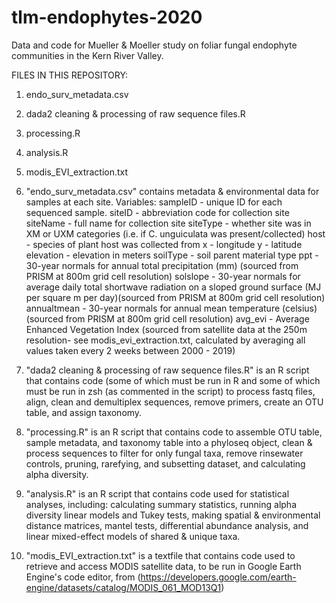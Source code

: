 # tlm-endophytes-2020
Data and code for Mueller & Moeller study on foliar fungal endophyte communities in the Kern River Valley.


FILES IN THIS REPOSITORY:

1. endo_surv_metadata.csv
2. dada2 cleaning & processing of raw sequence files.R
3. processing.R
4. analysis.R
5. modis_EVI_extraction.txt


1. "endo_surv_metadata.csv" contains metadata & environmental data for samples at each site.
Variables:
  sampleID - unique ID for each sequenced sample. 
  siteID - abbreviation code for collection site
  siteName - full name for collection site
  siteType - whether site was in XM or UXM categories (i.e. if C. unguiculata was present/collected)
  host - species of plant host was collected from
  x - longitude
  y - latitude
  elevation - elevation in meters
  soilType - soil parent material type
  ppt - 30-year normals for annual total precipitation (mm) (sourced from PRISM at 800m grid cell resolution)
  solslope - 30-year normals for average daily total shortwave radiation on a sloped ground surface (MJ per square m per day)(sourced from PRISM at 800m grid cell resolution)
  annualtmean - 30-year normals for annual mean temperature (celsius) (sourced from PRISM at 800m grid cell resolution)
  avg_evi - Average Enhanced Vegetation Index (sourced from satellite data at the 250m resolution- see modis_evi_extraction.txt, calculated by averaging all values taken every 2 weeks between 2000 - 2019)


2. "dada2 cleaning & processing of raw sequence files.R" is an R script that contains code (some of which must be run in R and some of which must be run in zsh (as commented in the script)  to process  fastq files, align, clean and demultiplex sequences, remove primers, create an OTU table, and assign taxonomy.
   
3. "processing.R" is an R script that contains code to assemble OTU table, sample metadata, and taxonomy table into a phyloseq object, clean & process sequences to filter for only fungal taxa, remove rinsewater controls, pruning, rarefying, and subsetting dataset, and calculating alpha diversity.
   
4. "analysis.R" is an R script that contains code used for statistical analyses, including: calculating summary statistics, running alpha diversity linear models and Tukey tests, making spatial & environmental distance matrices, mantel tests, differential abundance analysis, and linear mixed-effect models of shared & unique taxa.

5. "modis_EVI_extraction.txt" is a textfile that contains code used to retrieve and access MODIS satellite data, to be run in Google Earth Engine's code editor, from (https://developers.google.com/earth-engine/datasets/catalog/MODIS_061_MOD13Q1)

   

